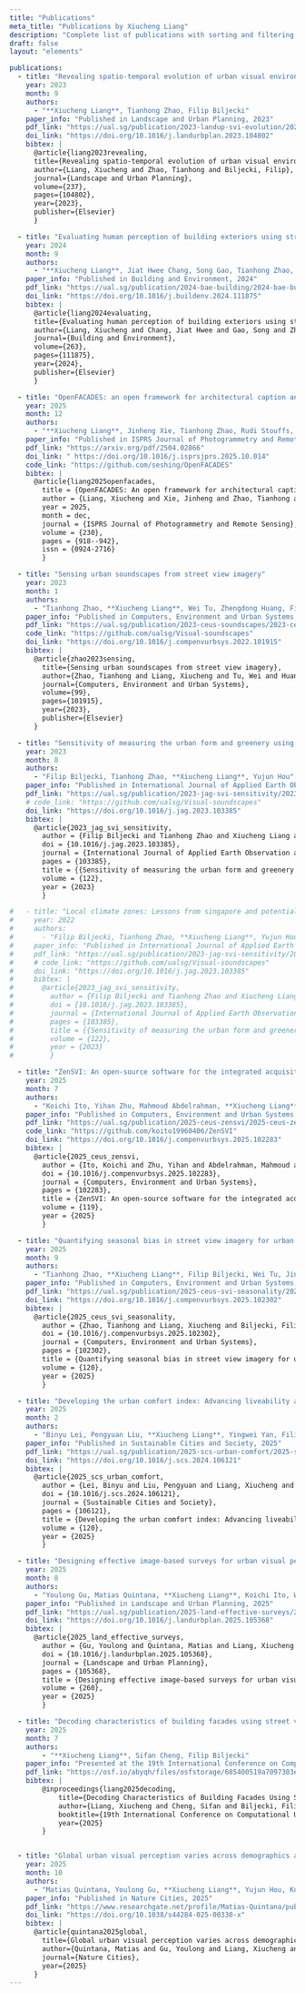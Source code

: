 ```yaml
---
title: "Publications"
meta_title: "Publications by Xiucheng Liang"
description: "Complete list of publications with sorting and filtering options"
draft: false
layout: "elements"

publications:
  - title: "Revealing spatio-temporal evolution of urban visual environments with street view imagery"
    year: 2023
    month: 9
    authors:
      - "**Xiucheng Liang**, Tianhong Zhao, Filip Biljecki"
    paper_info: "Published in Landscape and Urban Planning, 2023"
    pdf_link: "https://ual.sg/publication/2023-landup-svi-evolution/2023-landup-svi-evolution.pdf"
    doi_link: "https://doi.org/10.1016/j.landurbplan.2023.104802"
    bibtex: |
      @article{liang2023revealing,
      title={Revealing spatio-temporal evolution of urban visual environments with street view imagery},
      author={Liang, Xiucheng and Zhao, Tianhong and Biljecki, Filip},
      journal={Landscape and Urban Planning},
      volume={237},
      pages={104802},
      year={2023},
      publisher={Elsevier}
      }

  - title: "Evaluating human perception of building exteriors using street view imagery"
    year: 2024
    month: 9
    authors:
      - "**Xiucheng Liang**, Jiat Hwee Chang, Song Gao, Tianhong Zhao, Filip Biljecki"
    paper_info: "Published in Building and Environment, 2024"
    pdf_link: "https://ual.sg/publication/2024-bae-building/2024-bae-building.pdf"
    doi_link: "https://doi.org/10.1016/j.buildenv.2024.111875"
    bibtex: |
      @article{liang2024evaluating,
      title={Evaluating human perception of building exteriors using street view imagery},
      author={Liang, Xiucheng and Chang, Jiat Hwee and Gao, Song and Zhao, Tianhong and Biljecki, Filip},
      journal={Building and Environment},
      volume={263},
      pages={111875},
      year={2024},
      publisher={Elsevier}
      }

  - title: "OpenFACADES: an open framework for architectural caption and attribute data enrichment via street view imagery"
    year: 2025
    month: 12
    authors:
      - "**Xiucheng Liang**, Jinheng Xie, Tianhong Zhao, Rudi Stouffs, Filip Biljecki"
    paper_info: "Published in ISPRS Journal of Photogrammetry and Remote Sensing"
    pdf_link: "https://arxiv.org/pdf/2504.02866"
    doi_link: " https://doi.org/10.1016/j.isprsjprs.2025.10.014"
    code_link: "https://github.com/seshing/OpenFACADES"
    bibtex: |
      @article{liang2025openfacades,
        title = {OpenFACADES: An open framework for architectural caption and attribute data enrichment via street view imagery},
        author = {Liang, Xiucheng and Xie, Jinheng and Zhao, Tianhong and Stouffs, Rudi and Biljecki, Filip},
        year = 2025,
        month = dec,
        journal = {ISPRS Journal of Photogrammetry and Remote Sensing},
        volume = {230},
        pages = {918--942},
        issn = {0924-2716}
        }

  - title: "Sensing urban soundscapes from street view imagery"
    year: 2023
    month: 1
    authors:
      - "Tianhong Zhao, **Xiucheng Liang**, Wei Tu, Zhengdong Huang, Filip Biljecki"
    paper_info: "Published in Computers, Environment and Urban Systems, 2023"
    pdf_link: "https://ual.sg/publication/2023-ceus-soundscapes/2023-ceus-soundscapes.pdf"
    code_link: "https://github.com/ualsg/Visual-soundscapes"
    doi_link: "https://doi.org/10.1016/j.compenvurbsys.2022.101915"
    bibtex: |
      @article{zhao2023sensing,
        title={Sensing urban soundscapes from street view imagery},
        author={Zhao, Tianhong and Liang, Xiucheng and Tu, Wei and Huang, Zhengdong and Biljecki, Filip},
        journal={Computers, Environment and Urban Systems},
        volume={99},
        pages={101915},
        year={2023},
        publisher={Elsevier}
      }

  - title: "Sensitivity of measuring the urban form and greenery using street-level imagery: A comparative study of approaches and visual perspectives"
    year: 2023
    month: 8
    authors:
      - "Filip Biljecki, Tianhong Zhao, **Xiucheng Liang**, Yujun Hou"
    paper_info: "Published in International Journal of Applied Earth Observation and Geoinformation, 2023"
    pdf_link: "https://ual.sg/publication/2023-jag-svi-sensitivity/2023-jag-svi-sensitivity.pdf"
    # code_link: "https://github.com/ualsg/Visual-soundscapes"
    doi_link: "https://doi.org/10.1016/j.jag.2023.103385"
    bibtex: |
      @article{2023_jag_svi_sensitivity,
        author = {Filip Biljecki and Tianhong Zhao and Xiucheng Liang and Yujun Hou},
        doi = {10.1016/j.jag.2023.103385},
        journal = {International Journal of Applied Earth Observation and Geoinformation},
        pages = {103385},
        title = {{Sensitivity of measuring the urban form and greenery using street-level imagery: A comparative study of approaches and visual perspectives}},
        volume = {122},
        year = {2023}
        }

#   - title: "Local climate zones: Lessons from singapore and potential improvement with street view imagery"
#     year: 2022
#     authors:
#       - "Filip Biljecki, Tianhong Zhao, **Xiucheng Liang**, Yujun Hou"
#     paper_info: "Published in International Journal of Applied Earth Observation and Geoinformation, 2023"
#     pdf_link: "https://ual.sg/publication/2023-jag-svi-sensitivity/2023-jag-svi-sensitivity.pdf"
#     # code_link: "https://github.com/ualsg/Visual-soundscapes"
#     doi_link: "https://doi.org/10.1016/j.jag.2023.103385"
#     bibtex: |
#       @article{2023_jag_svi_sensitivity,
#         author = {Filip Biljecki and Tianhong Zhao and Xiucheng Liang and Yujun Hou},
#         doi = {10.1016/j.jag.2023.103385},
#         journal = {International Journal of Applied Earth Observation and Geoinformation},
#         pages = {103385},
#         title = {{Sensitivity of measuring the urban form and greenery using street-level imagery: A comparative study of approaches and visual perspectives}},
#         volume = {122},
#         year = {2023}
#         }

  - title: "ZenSVI: An open-source software for the integrated acquisition, processing and analysis of street view imagery towards scalable urban science"
    year: 2025
    month: 7
    authors:
      - "Koichi Ito, Yihan Zhu, Mahmoud Abdelrahman, **Xiucheng Liang**, Zicheng Fan, Yujun Hou, Tianhong Zhao, Rui Ma, Kunihiko Fujiwara, Jiani Ouyang, Matias Quintana, Filip Biljecki"
    paper_info: "Published in Computers, Environment and Urban Systems, 2025"
    pdf_link: "https://ual.sg/publication/2025-ceus-zensvi/2025-ceus-zensvi.pdf"
    code_link: "https://github.com/koito19960406/ZenSVI"
    doi_link: "https://doi.org/10.1016/j.compenvurbsys.2025.102283"
    bibtex: |
      @article{2025_ceus_zensvi,
        author = {Ito, Koichi and Zhu, Yihan and Abdelrahman, Mahmoud and Liang, Xiucheng and Fan, Zicheng and Hou, Yujun and Zhao, Tianhong and Ma, Rui and Fujiwara, Kunihiko and Ouyang, Jiani and Quintana, Matias and Biljecki, Filip},
        doi = {10.1016/j.compenvurbsys.2025.102283},
        journal = {Computers, Environment and Urban Systems},
        pages = {102283},
        title = {ZenSVI: An open-source software for the integrated acquisition, processing and analysis of street view imagery towards scalable urban science},
        volume = {119},
        year = {2025}
        }

  - title: "Quantifying seasonal bias in street view imagery for urban form assessment: A global analysis of 40 cities"
    year: 2025
    month: 9
    authors:
      - "Tianhong Zhao, **Xiucheng Liang**, Filip Biljecki, Wei Tu, Jinzhou Cao, Xiaojiang Li, Shengao Yi"
    paper_info: "Published in Computers, Environment and Urban Systems, 2025"
    pdf_link: "https://ual.sg/publication/2025-ceus-svi-seasonality/2025-ceus-svi-seasonality.pdf"
    doi_link: "https://doi.org/10.1016/j.compenvurbsys.2025.102302"
    bibtex: |
      @article{2025_ceus_svi_seasonality,
        author = {Zhao, Tianhong and Liang, Xiucheng and Biljecki, Filip and Tu, Wei and Cao, Jinzhou and Li, Xiaojiang and Yi, Shengao},
        doi = {10.1016/j.compenvurbsys.2025.102302},
        journal = {Computers, Environment and Urban Systems},
        pages = {102302},
        title = {Quantifying seasonal bias in street view imagery for urban form assessment: A global analysis of 40 cities},
        volume = {120},
        year = {2025}
        }

  - title: "Developing the urban comfort index: Advancing liveability analytics with a multidimensional approach and explainable artificial intelligence"
    year: 2025
    month: 2
    authors:
      - "Binyu Lei, Pengyuan Liu, **Xiucheng Liang**, Yingwei Yan, Filip Biljecki"
    paper_info: "Published in Sustainable Cities and Society, 2025"
    pdf_link: "https://ual.sg/publication/2025-scs-urban-comfort/2025-scs-urban-comfort.pdf"
    doi_link: "https://doi.org/10.1016/j.scs.2024.106121"
    bibtex: |
      @article{2025_scs_urban_comfort,
        author = {Lei, Binyu and Liu, Pengyuan and Liang, Xiucheng and Yan, Yingwei and Biljecki, Filip},
        doi = {10.1016/j.scs.2024.106121},
        journal = {Sustainable Cities and Society},
        pages = {106121},
        title = {Developing the urban comfort index: Advancing liveability analytics with a multidimensional approach and explainable artificial intelligence},
        volume = {120},
        year = {2025}
        }

  - title: "Designing effective image-based surveys for urban visual perception"
    year: 2025
    month: 8
    authors:
      - "Youlong Gu, Matias Quintana, **Xiucheng Liang**, Koichi Ito, Winston Yap, Filip Biljecki"
    paper_info: "Published in Landscape and Urban Planning, 2025"
    pdf_link: "https://ual.sg/publication/2025-land-effective-surveys/2025-land-effective-surveys.pdf"
    doi_link: "https://doi.org/10.1016/j.landurbplan.2025.105368"
    bibtex: |
      @article{2025_land_effective_surveys,
        author = {Gu, Youlong and Quintana, Matias and Liang, Xiucheng and Ito, Koichi and Yap, Winston and Biljecki, Filip},
        doi = {10.1016/j.landurbplan.2025.105368},
        journal = {Landscape and Urban Planning},
        pages = {105368},
        title = {Designing effective image-based surveys for urban visual perception},
        volume = {260},
        year = {2025}
        }

  - title: "Decoding characteristics of building facades using street view imagery and vision-language model"
    year: 2025
    month: 7
    authors:
        - "**Xiucheng Liang**, Sifan Cheng, Filip Biljecki"
    paper_info: "Presented at the 19th International Conference on Computational Urban Planning and Urban Management, 2025"
    pdf_link: "https://osf.io/abyqh/files/osfstorage/685400519a7097303ec89a95"
    bibtex: |
        @inproceedings{liang2025decoding,
            title={Decoding Characteristics of Building Facades Using Street View Imagery and Vision-Language Model},
            author={Liang, Xiucheng and Cheng, Sifan and Biljecki, Filip},
            booktitle={19th International Conference on Computational Urban Planning and Urban Management},
            year={2025}
        }


  - title: "Global urban visual perception varies across demographics and personalities"
    year: 2025
    month: 10
    authors:
      - "Matias Quintana, Youlong Gu, **Xiucheng Liang**, Yujun Hou, Koichi Ito, Yihan Zhu, Mahmoud Abdelrahman, Filip Biljecki"
    paper_info: "Published in Nature Cities, 2025"
    pdf_link: "https://www.researchgate.net/profile/Matias-Quintana/publication/391878067_Global_urban_visual_perception_varies_across_demographics_and_personalities/links/6879b2f67d202419e84d25d7/Global-urban-visual-perception-varies-across-demographics-and-personalities.pdf"
    doi_link: "https://doi.org/10.1038/s44284-025-00330-x"
    bibtex: |
      @article{quintana2025global,
        title={Global urban visual perception varies across demographics and personalities},
        author={Quintana, Matias and Gu, Youlong and Liang, Xiucheng and Hou, Yujun and Ito, Koichi and Zhu, Yihan and Abdelrahman, Mahmoud and Biljecki, Filip},
        journal={Nature Cities},
        year={2025}
      }
---
```

